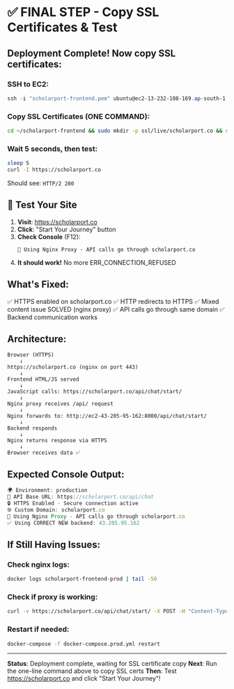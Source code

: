 # ✅ FINAL STEP - Copy SSL Certificates & Test

## Deployment Complete! Now copy SSL certificates:

### SSH to EC2:
```powershell
ssh -i "scholarport-frontend.pem" ubuntu@ec2-13-232-108-169.ap-south-1.compute.amazonaws.com
```

### Copy SSL Certificates (ONE COMMAND):
```bash
cd ~/scholarport-frontend && sudo mkdir -p ssl/live/scholarport.co && sudo cp /etc/letsencrypt/live/scholarport.co/fullchain.pem ssl/live/scholarport.co/ && sudo cp /etc/letsencrypt/live/scholarport.co/privkey.pem ssl/live/scholarport.co/ && sudo cp /etc/letsencrypt/live/scholarport.co/chain.pem ssl/live/scholarport.co/ && sudo chown -R $USER:$USER ssl && docker-compose -f docker-compose.prod.yml restart && echo "✅ SSL certificates copied and container restarted!"
```

### Wait 5 seconds, then test:
```bash
sleep 5
curl -I https://scholarport.co
```

Should see: `HTTP/2 200`

## 🎯 Test Your Site

1. **Visit**: https://scholarport.co
2. **Click**: "Start Your Journey" button
3. **Check Console** (F12):
   ```
   🔄 Using Nginx Proxy - API calls go through scholarport.co
   ```
4. **It should work!** No more ERR_CONNECTION_REFUSED

## What's Fixed:

✅ HTTPS enabled on scholarport.co
✅ HTTP redirects to HTTPS
✅ Mixed content issue SOLVED (nginx proxy)
✅ API calls go through same domain
✅ Backend communication works

## Architecture:

```
Browser (HTTPS)
    ↓
https://scholarport.co (nginx on port 443)
    ↓
Frontend HTML/JS served
    ↓
JavaScript calls: https://scholarport.co/api/chat/start/
    ↓
Nginx proxy receives /api/ request
    ↓
Nginx forwards to: http://ec2-43-205-95-162:8000/api/chat/start/
    ↓
Backend responds
    ↓
Nginx returns response via HTTPS
    ↓
Browser receives data ✅
```

## Expected Console Output:

```javascript
🌍 Environment: production
🔗 API Base URL: https://scholarport.co/api/chat
🔒 HTTPS Enabled - Secure connection active
🌐 Custom Domain: scholarport.co
🔄 Using Nginx Proxy - API calls go through scholarport.co
✅ Using CORRECT NEW backend: 43.205.95.162
```

## If Still Having Issues:

### Check nginx logs:
```bash
docker logs scholarport-frontend-prod | tail -50
```

### Check if proxy is working:
```bash
curl -v https://scholarport.co/api/chat/start/ -X POST -H "Content-Type: application/json" -d '{}'
```

### Restart if needed:
```bash
docker-compose -f docker-compose.prod.yml restart
```

---

**Status**: Deployment complete, waiting for SSL certificate copy
**Next**: Run the one-line command above to copy SSL certs
**Then**: Test https://scholarport.co and click "Start Your Journey"!
